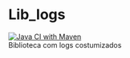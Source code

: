 
# Lib_logs
[![Java CI with Maven](https://github.com/leosant/Lib_logs/actions/workflows/deploy.yml/badge.svg?branch=main)](https://github.com/leosant/Lib_logs/actions/workflows/deploy.yml)</br>
Biblioteca com logs costumizados
